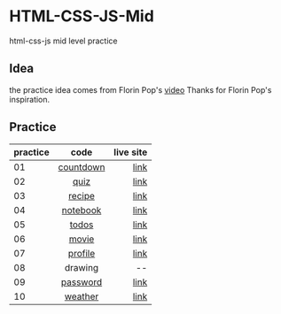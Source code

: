 # HTML-CSS-JS-Mid
 html-css-js mid level practice

## Idea
 the practice idea comes from Florin Pop's [video](https://www.youtube.com/watch?v=dtKciwk_si4&ab_channel=FlorinPop)
 Thanks for Florin Pop's inspiration.
 
## Practice
| practice        | code           | live site  |
| ------------- |:-------------:| -----:|
| 01     | [countdown](https://github.com/MacenoQ/HTML-CSS-JS-Mid/tree/master/01-Countdown)| [link]() |
| 02     | [quiz](https://github.com/MacenoQ/HTML-CSS-JS-Mid/tree/master/02-Quiz)| [link]() |
| 03     | [recipe](https://github.com/MacenoQ/HTML-CSS-JS-Mid/tree/master/03-Recipe)| [link]() |
| 04     | [notebook](https://github.com/MacenoQ/HTML-CSS-JS-Mid/tree/master/04-Notebook)| [link]() |
| 05     | [todos](https://github.com/MacenoQ/HTML-CSS-JS-Mid/tree/master/05-Todos)| [link]() |
| 06     | [movie](https://github.com/MacenoQ/HTML-CSS-JS-Mid/tree/master/06-Movie)| [link]() |
| 07     | [profile](https://github.com/MacenoQ/HTML-CSS-JS-Mid/tree/master/07-profile)| [link]() |
| 08     | drawing| -- |
| 09     | [password](https://github.com/MacenoQ/HTML-CSS-JS-Mid/tree/master/09-Password)| [link]() |
| 10     | [weather](https://github.com/MacenoQ/HTML-CSS-JS-Mid/tree/master/10-Weather)| [link]() |

